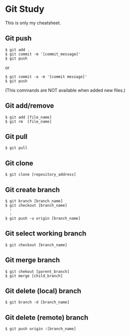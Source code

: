 # Git Study
This is only my cheatsheet.

## Git push
    $ git add .
    $ git commit -m '[commit_message]'
    $ git push
<!-- -->

or

    $ git commit -a -m '[commit message]'
	$ git push
<!-- -->
(This commands are NOT available when added new files.)

## Git add/remove
    $ git add [file_name]
    $ git rm  [file_name]
<!-- -->

## Git pull
    $ git pull
<!-- -->

## Git clone
    $ git clone [repository_address]
<!-- -->

## Git create branch
    $ git branch [branch_name]
    $ git checkout [branch_name]
      :
      :
    $ git push -u origin [branch_name]
<!-- -->

## Git select working branch
    $ git checkout [branch_name]
<!-- -->

## Git merge branch
    $ git chekout [parent_branch]
    $ git merge [child_branch]
<!-- -->

## Git delete (local) branch
    $ git branch -d [branch_name]
<!-- -->

## Git delete (remote) branch
    $ git push origin :[branch_name]
<!-- -->
